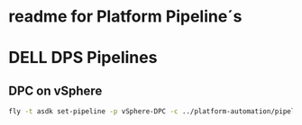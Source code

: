 # readme for Platform Pipeline´s 






# DELL DPS Pipelines


## DPC on vSphere

```bash
fly -t asdk set-pipeline -p vSphere-DPC -c ../platform-automation/pipeline_dps_dpc_vsphere.yml -l ../dpslab_labbuildr_local/vars_powerprotect.yml
```